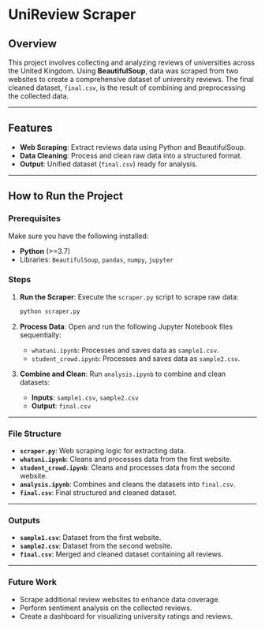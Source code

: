 # UniReview Scraper 

## Overview
This project involves collecting and analyzing reviews of universities across the United Kingdom. Using **BeautifulSoup**, data was scraped from two websites to create a comprehensive dataset of university reviews. The final cleaned dataset, `final.csv`, is the result of combining and preprocessing the collected data.

---

## Features
- **Web Scraping**: Extract reviews data using Python and BeautifulSoup.
- **Data Cleaning**: Process and clean raw data into a structured format.
- **Output**: Unified dataset (`final.csv`) ready for analysis.

---

## How to Run the Project

### Prerequisites
Make sure you have the following installed:
- **Python** (>=3.7)
- Libraries: `BeautifulSoup`, `pandas`, `numpy`, `jupyter`

### Steps

1. **Run the Scraper**: Execute the `scraper.py` script to scrape raw data:
    ```bash
    python scraper.py
    ```

2. **Process Data**: Open and run the following Jupyter Notebook files sequentially:
    - `whatuni.ipynb`: Processes and saves data as `sample1.csv`.
    - `student_crowd.ipynb`: Processes and saves data as `sample2.csv`.

3. **Combine and Clean**: Run `analysis.ipynb` to combine and clean datasets:
    - **Inputs**: `sample1.csv`, `sample2.csv`
    - **Output**: `final.csv`

---

### File Structure

- **`scraper.py`**: Web scraping logic for extracting data.
- **`whatuni.ipynb`**: Cleans and processes data from the first website.
- **`student_crowd.ipynb`**: Cleans and processes data from the second website.
- **`analysis.ipynb`**: Combines and cleans the datasets into `final.csv`.
- **`final.csv`**: Final structured and cleaned dataset.

---

### Outputs

- **`sample1.csv`**: Dataset from the first website.
- **`sample2.csv`**: Dataset from the second website.
- **`final.csv`**: Merged and cleaned dataset containing all reviews.

---

### Future Work

- Scrape additional review websites to enhance data coverage.
- Perform sentiment analysis on the collected reviews.
- Create a dashboard for visualizing university ratings and reviews.

